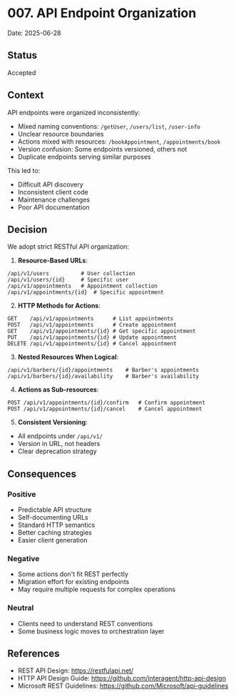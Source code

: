 # 007. API Endpoint Organization

Date: 2025-06-28

## Status

Accepted

## Context

API endpoints were organized inconsistently:
- Mixed naming conventions: `/getUser`, `/users/list`, `/user-info`
- Unclear resource boundaries
- Actions mixed with resources: `/bookAppointment`, `/appointments/book`
- Version confusion: Some endpoints versioned, others not
- Duplicate endpoints serving similar purposes

This led to:
- Difficult API discovery
- Inconsistent client code
- Maintenance challenges
- Poor API documentation

## Decision

We adopt strict RESTful API organization:

1. **Resource-Based URLs**:
```
/api/v1/users          # User collection
/api/v1/users/{id}     # Specific user
/api/v1/appointments   # Appointment collection
/api/v1/appointments/{id}  # Specific appointment
```

2. **HTTP Methods for Actions**:
```
GET    /api/v1/appointments      # List appointments
POST   /api/v1/appointments      # Create appointment
GET    /api/v1/appointments/{id} # Get specific appointment
PUT    /api/v1/appointments/{id} # Update appointment
DELETE /api/v1/appointments/{id} # Cancel appointment
```

3. **Nested Resources When Logical**:
```
/api/v1/barbers/{id}/appointments    # Barber's appointments
/api/v1/barbers/{id}/availability    # Barber's availability
```

4. **Actions as Sub-resources**:
```
POST /api/v1/appointments/{id}/confirm   # Confirm appointment
POST /api/v1/appointments/{id}/cancel    # Cancel appointment
```

5. **Consistent Versioning**:
- All endpoints under `/api/v1/`
- Version in URL, not headers
- Clear deprecation strategy

## Consequences

### Positive
- Predictable API structure
- Self-documenting URLs
- Standard HTTP semantics
- Better caching strategies
- Easier client generation

### Negative
- Some actions don't fit REST perfectly
- Migration effort for existing endpoints
- May require multiple requests for complex operations

### Neutral
- Clients need to understand REST conventions
- Some business logic moves to orchestration layer

## References

- REST API Design: https://restfulapi.net/
- HTTP API Design Guide: https://github.com/interagent/http-api-design
- Microsoft REST Guidelines: https://github.com/Microsoft/api-guidelines
